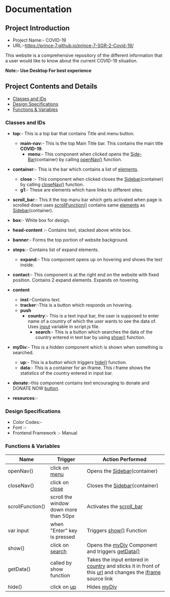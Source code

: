 # Documentation

## Project Introduction
- Project Name:- COVID-19
- URL:-https://prince-7.github.io/prince-7-SGR-2-Covid-19/

This website is a comprehensive repository of the different information that a user would like to know about the current COVID-19 situation.


**Note:- Use Desktop For best experience**


## Project Contents and Details
 * [Classes and IDs](#HTML)
 * [Design Specifications](#CSS)
 * [Functions & Variables](#JS)

### **<a name="HTML">Classes and IDs</a>**

* **top**:- This is a top bar that contains Title and menu button.
  * **main-nav**:- This is the top Main Title bar. This contains the main title **COVID-19**.
     * <a name="menu">**menu**</a>:- This component when clicked opens the [Side-Bar](#Sidebar)(container) by calling [openNav()](#open) function.
* <a name="SideBar">**container**</a>:- This is the bar which contains a list of [elements](#element).
   * <a name="close">**close**</a> :- This component when clicked closes the [Sidebar](#SideBar)(container) by calling [closeNav()](#close) function.
   * <a name="elements">**g1**</a>:- These are elements which have links to different sites.
* <a name="scroll_bar">**scroll_bar**</a>:- This it the top manu bar which gets activated when page is scrolled down uses [scrollFunction()](#scroll) contains same [elements](#element) as [Sidebar](#SideBar)(container).

* **box**:- White box for design.
* **head-content** :- Contains text, stacked above white box.
* **banner**:- Forms the top portion of  website background.
* **steps**:- Contains list of expand elements.
   * **expand**:- This component opens up on hovering and shows the text inside.
* **contact**:- This component is at the right end on the website with fixed position. Contains 2 expand elements. Expands on hovering.
* **content**
  * **inst**:-Contains text.
  * <a name="tracker">**tracker**</a>:-This is a button which responds on hovering.
  * **push**
    * <a name="country">**country**</a>:- This is a text input bar, the user is supposed to enter name of a country of which the user wants to see the data of. Uses [input](#input) variable in script.js file.
      * <a name="search">**search**</a>:- This is a button which searches the data of the country entered in text bar by using [show()](#show) function.
 * **<a name="myDiv">myDiv</a>**:- This is a hidden component which is shown when something is searched.
   * **<a name="up">up</a>**:- This is a button which triggers [hide()](#hide) function.
   * **<a name="data">data</a>**:- This is a container for an <a name="iframe">iframe</a>. This i frame shows the statistics of the country entered in input bar.
   
* **<a name="donate">donate</a>**:-this component contains text encouraging to donate and DONATE NOW [button](#tracker).
* **<a name="resources">resources</a>**:- 






### **<a name="CSS">Design Specifications</a>**
- Color Codes:-
- Font :-
- Frontend Framework :- Manual


### **<a name="JS">Functions & Variables</a>**
| Name |Trigger |  Action Performed |
| -----------|---------- | ----------- |
| <a name="open"> openNav()</a>| click on [menu](#menu) | Opens the [Sidebar](#SideBar)(container) |
| <a name="close"> closeNav()</a> | click on [close](#close) |Closes the [Sidebar](#SideBar)(container)|
| <a name="scroll"> scrollFunction()</a> | scroll the window down more than 50px|Activates the [scroll_bar](#scroll_bar)|
|<a name="input">var input</a>| when "Enter" key is pressed| Triggers [show()](#show) Function|
| <a name="show">show()</a>| click on [search](#search) | Opens the [myDiv](#myDiv) Component and triggers [getData()](#get)|
| <a name="">getData()</a>|  called by show function | Takes the input entered in [country](#country) and sticks it in front of this [url](https://www.worldometers.info/coronavirus/country/) and changes the [iframe](#iframe) source link|
| <a name="hide">hide()</a>| click on [up](#up)| Hides [myDiv](#myDiv)|
